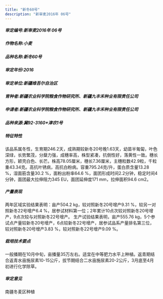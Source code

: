 ```yaml
---
title: "新冬60号"
description: "新审麦2016年 06号"
---
```

##### 审定编号:新审麦2016年 06号

##### 作物名称:小麦

##### 品种名称:新冬60号

##### 审定年份:2016

##### 审定单位:新疆维吾尔自治区

##### 育种者:新疆农业科学院粮食作物研究所、新疆九丰禾种业有限责任公司

##### 申请者:新疆农业科学院粮食作物研究所、新疆九丰禾种业有限责任公司

##### 品种来源:冀92-3160*津农1号

##### 特征特性
该品系属冬性，生育期246.2天，成熟期较新冬20号晚1.63天，幼苗半匍匐，叶色深绿，长势繁茂，分蘖力强，成穗率高，株型紧凑，抗倒性好，落黄性一致。穗长方形，颖壳白色、长芒。株高78.05厘米，穗长7.36厘米，主穗粒数42.9粒，千粒重43.34克。高抗叶锈病，高抗白粉病。容重795.24克/升，蛋白质含量13.28 %，湿面筋含量30.2 %，面粉出粉率64.6 %，面团形成时间2.2分钟，稳定时间4分钟，面团最大拉伸阻力345 EU，面团延伸度171 mm，拉伸面积94.6 cm2。

##### 产量表现
两年区域实验结果表明：亩产504.2 kg，较对照新冬20号增产9.31 %，较另一对照新冬22号增产6.4 %，居参试材料第一位；2年累计10点次较对照新冬20号增产，9点次较与对照新冬22号增产。
生产试验结果表明，亩产555.76 kg，5个参试点产量较新冬20号增产，6点较新冬22号增产，居参试品系产量排名第三位，较对照新冬20号增产3.83 %，较对照新冬22号增产9.09 %。

##### 栽培技术要点
一般播期在10月中旬，亩播量35万左右。适宜在中等肥力水平上种植。返青期结合返青水亩施尿素10-15公斤，拔节期结合二水亩施尿素20-2公斤，3月底至4月初进行化学除草。

##### 审定意见
南疆冬麦区种植
